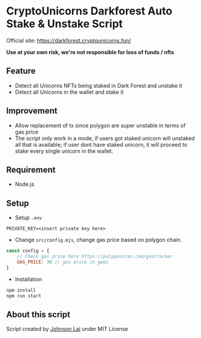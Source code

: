 # CryptoUnicorns Darkforest Auto Stake & Unstake Script

Official site: https://darkforest.cryptounicorns.fun/

**Use at your own risk, we're not responsible for loss of funds / nfts**

## Feature
- Detect all Unicorns NFTs being staked in Dark Forest and unstake it 
- Detect all Unicorns in the wallet and stake it

## Improvement
- Allow replacement of tx since polygon are super unstable in terms of gas price
- The script only work in a mode, if users got staked unicorn will unstaked all that is available; if user dont have staked unicorn, it will proceed to stake every single unicorn in the wallet.

## Requirement
- Node.js

## Setup
- Setup `.env`

```
PRIVATE_KEY=<insert private key here>
```

- Change `src/config.mjs`, change gas price based on polygon chain.

```js
const config = {
    // Check gas price here https://polygonscan.com/gastracker
    GAS_PRICE: 30 // gas price in gwei
}

```

- Installation

```bash
npm install
npm run start
```

## About this script
Script created by [Johnson Lai](https://twitter.com/jlwhoo7) under MIT License
